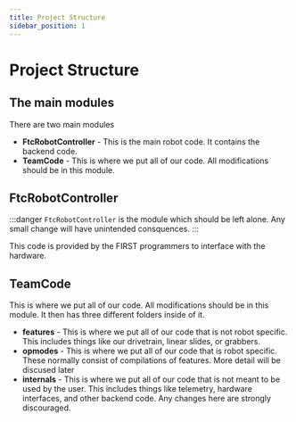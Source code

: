 ```yaml
---
title: Project Structure
sidebar_position: 1
---
```


# Project Structure

## The main modules

There are two main modules
 - **FtcRobotController** - This is the main robot code. It contains the backend code.
 - **TeamCode** - This is where we put all of our code. All modifications should be in this module.

## FtcRobotController

:::danger
`FtcRobotController` is the module which should be left alone. Any small change will have unintended consquences.
:::

This code is provided by the FIRST programmers to interface with the hardware.

## TeamCode

This is where we put all of our code. All modifications should be in this module.
It then has three different folders inside of it.
 - **features** - This is where we put all of our code that is not robot specific. This includes things like
our drivetrain, linear slides, or grabbers.
 - **opmodes** - This is where we put all of our code that is robot specific. These normally consist of compilations of features.
More detail will be discused later
 - **internals** - This is where we put all of our code that is not meant to be used by the user. This includes things like
telemetry, hardware interfaces, and other backend code. Any changes here are strongly discouraged.